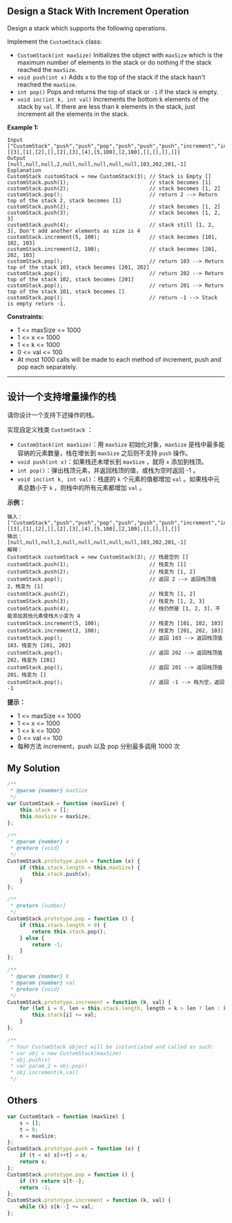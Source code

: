 ## Design a Stack With Increment Operation

Design a stack which supports the following operations.

Implement the `CustomStack` class:

-   `CustomStack(int maxSize)` Initializes the object with `maxSize` which is the maximum number of elements in the stack or do nothing if the stack reached the `maxSize`.
-   `void push(int x)` Adds x to the top of the stack if the stack hasn't reached the `maxSize`.
-   `int pop()` Pops and returns the top of stack or `-1` if the stack is empty.
-   `void inc(int k, int val)` Increments the bottom k elements of the stack by `val`. If there are less than k elements in the stack, just increment all the elements in the stack.

**Example 1:**

    Input
    ["CustomStack","push","push","pop","push","push","push","increment","increment","pop","pop","pop","pop"]
    [[3],[1],[2],[],[2],[3],[4],[5,100],[2,100],[],[],[],[]]
    Output
    [null,null,null,2,null,null,null,null,null,103,202,201,-1]
    Explanation
    CustomStack customStack = new CustomStack(3); // Stack is Empty []
    customStack.push(1);                          // stack becomes [1]
    customStack.push(2);                          // stack becomes [1, 2]
    customStack.pop();                            // return 2 --> Return top of the stack 2, stack becomes [1]
    customStack.push(2);                          // stack becomes [1, 2]
    customStack.push(3);                          // stack becomes [1, 2, 3]
    customStack.push(4);                          // stack still [1, 2, 3], Don't add another elements as size is 4
    customStack.increment(5, 100);                // stack becomes [101, 102, 103]
    customStack.increment(2, 100);                // stack becomes [201, 202, 103]
    customStack.pop();                            // return 103 --> Return top of the stack 103, stack becomes [201, 202]
    customStack.pop();                            // return 202 --> Return top of the stack 102, stack becomes [201]
    customStack.pop();                            // return 201 --> Return top of the stack 101, stack becomes []
    customStack.pop();                            // return -1 --> Stack is empty return -1.

**Constraints:**

-   1 <= maxSize <= 1000
-   1 <= x <= 1000
-   1 <= k <= 1000
-   0 <= val <= 100
-   At most 1000 calls will be made to each method of increment, push and pop each separately.

---

## 设计一个支持增量操作的栈

请你设计一个支持下述操作的栈。

实现自定义栈类 `CustomStack` ：

-   `CustomStack(int maxSize)`：用 `maxSize` 初始化对象，`maxSize` 是栈中最多能容纳的元素数量，栈在增长到 `maxSize` 之后则不支持 `push` 操作。
-   `void push(int x)`：如果栈还未增长到 `maxSize` ，就将 `x` 添加到栈顶。
-   `int pop()`：弹出栈顶元素，并返回栈顶的值，或栈为空时返回 -1 。
-   `void inc(int k, int val)`：栈底的 `k` 个元素的值都增加 `val` 。如果栈中元素总数小于 `k` ，则栈中的所有元素都增加 `val` 。

**示例：**

    输入：
    ["CustomStack","push","push","pop","push","push","push","increment","increment","pop","pop","pop","pop"]
    [[3],[1],[2],[],[2],[3],[4],[5,100],[2,100],[],[],[],[]]
    输出：
    [null,null,null,2,null,null,null,null,null,103,202,201,-1]
    解释：
    CustomStack customStack = new CustomStack(3); // 栈是空的 []
    customStack.push(1);                          // 栈变为 [1]
    customStack.push(2);                          // 栈变为 [1, 2]
    customStack.pop();                            // 返回 2 --> 返回栈顶值 2，栈变为 [1]
    customStack.push(2);                          // 栈变为 [1, 2]
    customStack.push(3);                          // 栈变为 [1, 2, 3]
    customStack.push(4);                          // 栈仍然是 [1, 2, 3]，不能添加其他元素使栈大小变为 4
    customStack.increment(5, 100);                // 栈变为 [101, 102, 103]
    customStack.increment(2, 100);                // 栈变为 [201, 202, 103]
    customStack.pop();                            // 返回 103 --> 返回栈顶值 103，栈变为 [201, 202]
    customStack.pop();                            // 返回 202 --> 返回栈顶值 202，栈变为 [201]
    customStack.pop();                            // 返回 201 --> 返回栈顶值 201，栈变为 []
    customStack.pop();                            // 返回 -1 --> 栈为空，返回 -1

**提示：**

-   1 <= maxSize <= 1000
-   1 <= x <= 1000
-   1 <= k <= 1000
-   0 <= val <= 100
-   每种方法 increment，push 以及 pop 分别最多调用 1000 次

## My Solution

```javascript
/**
 * @param {number} maxSize
 */
var CustomStack = function (maxSize) {
    this.stack = [];
    this.maxSize = maxSize;
};

/**
 * @param {number} x
 * @return {void}
 */
CustomStack.prototype.push = function (x) {
    if (this.stack.length < this.maxSize) {
        this.stack.push(x);
    }
};

/**
 * @return {number}
 */
CustomStack.prototype.pop = function () {
    if (this.stack.length > 0) {
        return this.stack.pop();
    } else {
        return -1;
    }
};

/**
 * @param {number} k
 * @param {number} val
 * @return {void}
 */
CustomStack.prototype.increment = function (k, val) {
    for (let i = 0, len = this.stack.length, length = k > len ? len : k; i < length; i++) {
        this.stack[i] += val;
    }
};

/**
 * Your CustomStack object will be instantiated and called as such:
 * var obj = new CustomStack(maxSize)
 * obj.push(x)
 * var param_2 = obj.pop()
 * obj.increment(k,val)
 */
```

## Others

```javascript
var CustomStack = function (maxSize) {
    s = [];
    t = 0;
    n = maxSize;
};
CustomStack.prototype.push = function (x) {
    if (t < n) s[++t] = x;
    return s;
};
CustomStack.prototype.pop = function () {
    if (t) return s[t--];
    return -1;
};
CustomStack.prototype.increment = function (k, val) {
    while (k) s[k--] += val;
};
```
